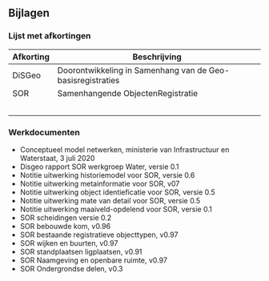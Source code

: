 ## Bijlagen

### Lijst met afkortingen

| Afkorting |   Beschrijving                                                |
|---|---|
|DiSGeo     |   Doorontwikkeling in Samenhang van de Geo-basisregistraties  |
|SOR        |   Samenhangende ObjectenRegistratie                           |
|   |   |
|   |   |
|   |   |
|   |   |
|   |   |


### Werkdocumenten

- Conceptueel model netwerken, ministerie van Infrastructuur en Waterstaat, 3 juli 2020
- Disgeo rapport SOR werkgroep Water, versie 0.1
- Notitie uitwerking historiemodel voor SOR, versie 0.6
- Notitie uitwerking metainformatie voor SOR, v07
- Notitie uitwerking object identieficatie voor SOR, versie 0.5
- Notitie uitwerking mate van detail voor SOR, versie 0.5
- Notitie uitwerking maaiveld-opdelend voor SOR, versie 0.1
- SOR scheidingen versie 0.2
- SOR bebouwde kom, v0.96
- SOR bestaande registratieve objecttypen, v0.97
- SOR wijken en buurten, v0.97
- SOR standplaatsen ligplaatsen, v0.91 
- SOR Naamgeving en openbare ruimte, v0.97
- SOR Ondergrondse delen, v0.3

